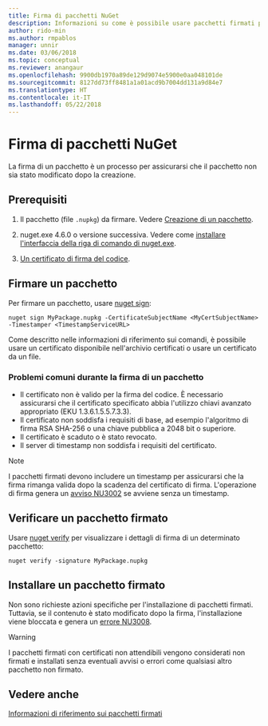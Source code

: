 ```yaml
---
title: Firma di pacchetti NuGet
description: Informazioni su come è possibile usare pacchetti firmati per abilitare la verifica dell'integrità del contenuto.
author: rido-min
ms.author: rmpablos
manager: unnir
ms.date: 03/06/2018
ms.topic: conceptual
ms.reviewer: anangaur
ms.openlocfilehash: 9900db1970a89de129d9074e5900e0aa048101de
ms.sourcegitcommit: 8127dd73ff8481a1a01acd9b7004dd131a9d84e7
ms.translationtype: HT
ms.contentlocale: it-IT
ms.lasthandoff: 05/22/2018
---
```

# <a name="signing-nuget-packages"></a>Firma di pacchetti NuGet

La firma di un pacchetto è un processo per assicurarsi che il pacchetto non sia stato modificato dopo la creazione.

## <a name="prerequisites"></a>Prerequisiti

1. Il pacchetto (file `.nupkg`) da firmare. Vedere [Creazione di un pacchetto](creating-a-package.md).

1. nuget.exe 4.6.0 o versione successiva. Vedere come [installare l'interfaccia della riga di comando di nuget.exe](../install-nuget-client-tools.md#nugetexe-cli).

1. [Un certificato di firma del codice](../reference/signed-packages-reference.md#get-a-code-signing-certificate).

## <a name="sign-a-package"></a>Firmare un pacchetto

Per firmare un pacchetto, usare [nuget sign](../tools/cli-ref-sign.md):

```cli
nuget sign MyPackage.nupkg -CertificateSubjectName <MyCertSubjectName> -Timestamper <TimestampServiceURL>
```

Come descritto nelle informazioni di riferimento sui comandi, è possibile usare un certificato disponibile nell'archivio certificati o usare un certificato da un file.

### <a name="common-problems-when-signing-a-package"></a>Problemi comuni durante la firma di un pacchetto

- Il certificato non è valido per la firma del codice. È necessario assicurarsi che il certificato specificato abbia l'utilizzo chiavi avanzato appropriato (EKU 1.3.6.1.5.5.7.3.3).
- Il certificato non soddisfa i requisiti di base, ad esempio l'algoritmo di firma RSA SHA-256 o una chiave pubblica a 2048 bit o superiore.
- Il certificato è scaduto o è stato revocato.
- Il server di timestamp non soddisfa i requisiti del certificato.

> [!Note]
> I pacchetti firmati devono includere un timestamp per assicurarsi che la firma rimanga valida dopo la scadenza del certificato di firma. L'operazione di firma genera un [avviso NU3002](../reference/Errors-and-Warnings.md#nu3002) se avviene senza un timestamp.

## <a name="verify-a-signed-package"></a>Verificare un pacchetto firmato

Usare [nuget verify](../tools/cli-ref-verify.md) per visualizzare i dettagli di firma di un determinato pacchetto:

```cli
nuget verify -signature MyPackage.nupkg
```

## <a name="install-a-signed-package"></a>Installare un pacchetto firmato

Non sono richieste azioni specifiche per l'installazione di pacchetti firmati. Tuttavia, se il contenuto è stato modificato dopo la firma, l'installazione viene bloccata e genera un [errore NU3008](../reference/Errors-and-Warnings.md#nu3008).

> [!Warning]
> I pacchetti firmati con certificati non attendibili vengono considerati non firmati e installati senza eventuali avvisi o errori come qualsiasi altro pacchetto non firmato.

## <a name="see-also"></a>Vedere anche

[Informazioni di riferimento sui pacchetti firmati](../reference/Signed-Packages-Reference.md)
